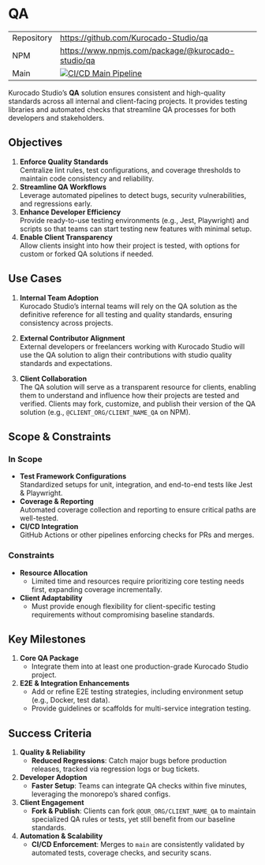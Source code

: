 # QA

|            |                                                                                                                                                                              |
| ---------- | ---------------------------------------------------------------------------------------------------------------------------------------------------------------------------- |
| Repository | <https://github.com/Kurocado-Studio/qa>                                                                                                                                      |
| NPM        | <https://www.npmjs.com/package/@kurocado-studio/qa>                                                                                                                          |
| Main       | [![CI/CD Main Pipeline](https://github.com/Kurocado-Studio/qa/actions/workflows/ci.push.yml/badge.svg)](https://github.com/Kurocado-Studio/qa/actions/workflows/ci.push.yml) |

Kurocado Studio’s **QA** solution ensures consistent and high-quality standards across all internal
and client-facing projects. It provides testing libraries and automated checks that streamline QA
processes for both developers and stakeholders.

## Objectives

1. **Enforce Quality Standards**  
   Centralize lint rules, test configurations, and coverage thresholds to maintain code consistency
   and reliability.
2. **Streamline QA Workflows**  
   Leverage automated pipelines to detect bugs, security vulnerabilities, and regressions early.
3. **Enhance Developer Efficiency**  
   Provide ready-to-use testing environments (e.g., Jest, Playwright) and scripts so that teams can
   start testing new features with minimal setup.
4. **Enable Client Transparency**  
   Allow clients insight into how their project is tested, with options for custom or forked QA
   solutions if needed.

## Use Cases

1. **Internal Team Adoption**  
   Kurocado Studio’s internal teams will rely on the QA solution as the definitive reference for all
   testing and quality standards, ensuring consistency across projects.

2. **External Contributor Alignment**  
   External developers or freelancers working with Kurocado Studio will use the QA solution to align
   their contributions with studio quality standards and expectations.

3. **Client Collaboration**  
   The QA solution will serve as a transparent resource for clients, enabling them to understand and
   influence how their projects are tested and verified. Clients may fork, customize, and publish
   their version of the QA solution (e.g., `@CLIENT_ORG/CLIENT_NAME_QA` on NPM).

## Scope & Constraints

### In Scope

- **Test Framework Configurations**  
  Standardized setups for unit, integration, and end-to-end tests like Jest & Playwright.
- **Coverage & Reporting**  
  Automated coverage collection and reporting to ensure critical paths are well-tested.
- **CI/CD Integration**  
  GitHub Actions or other pipelines enforcing checks for PRs and merges.

### Constraints

- **Resource Allocation**
  - Limited time and resources require prioritizing core testing needs first, expanding coverage
    incrementally.
- **Client Adaptability**
  - Must provide enough flexibility for client-specific testing requirements without compromising
    baseline standards.

## Key Milestones

1. **Core QA Package**
   - Integrate them into at least one production-grade Kurocado Studio project.
2. **E2E & Integration Enhancements**
   - Add or refine E2E testing strategies, including environment setup (e.g., Docker, test data).
   - Provide guidelines or scaffolds for multi-service integration testing.

## Success Criteria

1. **Quality & Reliability**
   - **Reduced Regressions**: Catch major bugs before production releases, tracked via regression
     logs or bug tickets.
2. **Developer Adoption**
   - **Faster Setup**: Teams can integrate QA checks within five minutes, leveraging the monorepo’s
     shared configs.
3. **Client Engagement**
   - **Fork & Publish**: Clients can fork `@OUR_ORG/CLIENT_NAME_QA` to maintain specialized QA rules
     or tests, yet still benefit from our baseline standards.
4. **Automation & Scalability**
   - **CI/CD Enforcement**: Merges to `main` are consistently validated by automated tests, coverage
     checks, and security scans.
